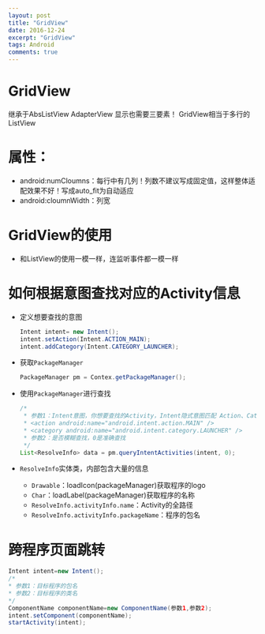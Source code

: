 ```yaml
---
layout: post
title: "GridView"
date: 2016-12-24
excerpt: "GridView"
tags: Android
comments: true
---
```


# GridView
继承于AbsListView AdapterView
显示也需要三要素！
GridView相当于多行的ListView

# 属性：
- android:numCloumns：每行中有几列！列数不建议写成固定值，这样整体适配效果不好！写成auto_fit为自动适应
- android:cloumnWidth：列宽

# GridView的使用
- 和ListView的使用一模一样，连监听事件都一模一样

# 如何根据意图查找对应的Activity信息
- 定义想要查找的意图

	```java
	Intent intent= new Intent();
	intent.setAction(Intent.ACTION_MAIN);
	intent.addCategory(Intent.CATEGORY_LAUNCHER);
	```

- 获取``PackageManager``
	
	```java
	PackageManager pm = Contex.getPackageManager();
	```
	
- 使用``PackageManager``进行查找

    ```java
    /*
     * 参数1：Intent意图，你想要查找的Activity，Intent隐式意图匹配 Action、Category、Data、Type，每个程序中都会有一个入口启动Activity 他们的intent-filter都是固定的
     * <action android:name="android.intent.action.MAIN" />
     * <category android:name="android.intent.category.LAUNCHER" />
     * 参数2：是否模糊查找，0是准确查找
     */
    List<ResolveInfo> data = pm.queryIntentActivities(intent, 0);
    ```
    
- ``ResolveInfo``实体类，内部包含大量的信息
    - ``Drawable``：loadIcon(packageManager)获取程序的logo
    - ``Char``：loadLabel(packageManager)获取程序的名称
    - ``ResolveInfo.activityInfo.name``：Activity的全路径
    - ``ResolveInfo.activityInfo.packageName``：程序的包名

# 跨程序页面跳转

```java
Intent intent=new Intent();
/*
* 参数1：目标程序的包名
* 参数2：目标程序的类名
*/
ComponentName componentName=new ComponentName(参数1,参数2);
intent.setComponent(componentName);
startActivity(intent);
```